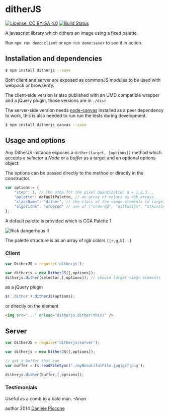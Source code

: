 # ditherJS

[![License: CC BY-SA 4.0](https://img.shields.io/badge/License-CC%20BY--SA%204.0-lightgrey.svg)](http://creativecommons.org/licenses/by-sa/4.0/)
[![Build Status](https://travis-ci.org/dpiccone/ditherjs.svg?branch=master)](https://travis-ci.org/dpiccone/ditherjs)

A javascript library which dithers an image using a fixed palette.

Run `npm run demo:client` or `npm run demo:sever` to see it in action.

## Installation and dependencies

```sh
$ npm install ditherjs --save
```

Both client and server are exposed as commonJS modules to be used with webpack or browserify.

The client-side version is also published with an UMD compatible wrapper and a jQuery plugin, those versions are in `./dist`

The server-side version needs [node-canvas](https://github.com/Automattic/node-canvas) installed as a peer dependency to work, this is also needed to run run the tests during development.

```sh
$ npm install ditherjs canvas --save
```

## Usage and options

Any DitherJS instance exposes a `dither(target, [options])` method which accepts a *selector* a *Node<img>* or a *buffer* as a target and an optional options object.

The options can be passed directly to the method or directly in the constructor.

```javascript
var options = {
    "step": 1, // The step for the pixel quantization n = 1,2,3...
    "palette": defaultPalette, // an array of colors as rgb arrays
    "className": "dither", // the class of the <img> elements to target, used to flip the visibility
    "algorithm": "ordered" // one of ["ordered", "diffusion", "atkinson"]
};
```

A default palette is provided which is CGA Palette 1

![Rick dangerhous II](http://www.rickdangerous.co.uk/cga20a.png)

The palette structure is as an array of rgb colors `[[r,g,b]..]`

### Client


```javascript
var DitherJS = require('ditherjs');

var ditherjs = new DitherJS([,options]);
ditherjs.dither(selector,[,options]); // should target <img> elements
```

as a jQuery plugin
```javascript
$('.dither').ditherJS(options);
```

or directly on the element
```html
<img src="..." onload="ditherjs.dither(this)" />
```

## Server

```javascript
var DitherJS = require('ditherjs/server');

var ditherjs = new DitherJS([,options]);

// get a buffer that can
var buffer = fs.readFileSync('./myBeautifulFile.jpg|gif|png');

ditherjs.dither(buffer,[,options]);
```

### Testimonials

Useful as a comb to a bald man. -Anon

author 2014 [Daniele Piccone](http://www.danielepiccone.com)
